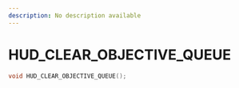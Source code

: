 ```yaml
---
description: No description available 
---
```


# HUD_CLEAR_OBJECTIVE_QUEUE

```cpp
void HUD_CLEAR_OBJECTIVE_QUEUE();
```